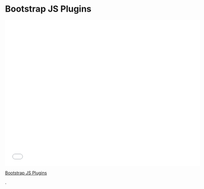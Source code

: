 # Bootstrap JS Plugins


<iframe width="640" height="480" src="//www.youtube.com/embed/5-dIx-prMgk?rel=0&modestbranding=1" frameborder="0" allowfullscreen></iframe>

<p><a href="https://www.youtube.com/watch?v=5-dIx-prMgk">Bootstrap JS Plugins</a></p>.
